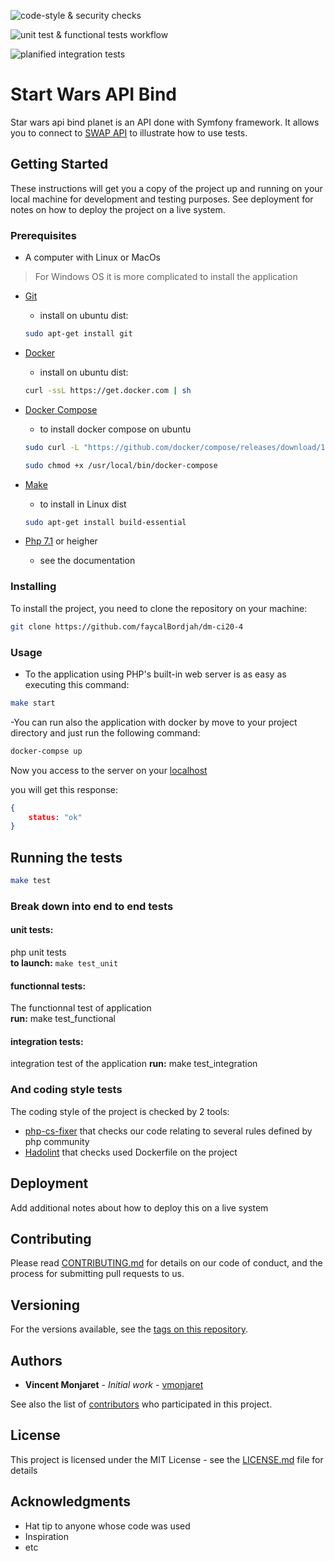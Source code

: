 ![code-style & security checks](https://github.com/faycalBordjah/dm-ci20-4/workflows/code-style%20&%20security%20checks/badge.svg)

![unit test & functional tests workflow](https://github.com/faycalBordjah/dm-ci20-4/workflows/unit%20test%20&%20functional%20tests%20workflow/badge.svg)

![planified integration tests](https://github.com/faycalBordjah/dm-ci20-4/workflows/planified%20integration%20tests/badge.svg)

# Start Wars API Bind

Star wars api bind planet is an API done with Symfony framework. It allows you to connect to [SWAP API](https://swapi.co/) to illustrate how to use tests.

## Getting Started

These instructions will get you a copy of the project up and running on your local machine for development and testing purposes. See deployment for notes on how to deploy the project on a live system.

### Prerequisites
* A computer with Linux or MacOs 
> For Windows OS it is more complicated to install the application
* [Git](https://git-scm.com/)
    - install on ubuntu dist:
    ```bash 
    sudo apt-get install git
    ```
* [Docker](https://docs.docker.com/)
    - install on ubuntu dist: 
    ```bash 
    curl -ssL https://get.docker.com | sh 
    ```
*  [Docker Compose](https://docs.docker.com/compose/)
    - to install docker compose on ubuntu
    ```bash 
    sudo curl -L "https://github.com/docker/compose/releases/download/1.25.4/docker-compose-$(uname -s)-$(uname -m)" -o /usr/local/bin/docker-compose
    ```
    ```bash
    sudo chmod +x /usr/local/bin/docker-compose
    ```

* [Make](https://www.gnu.org/software/make/manual/make.html#Introduction)  
    - to install in Linux dist
    ```bash
    sudo apt-get install build-essential
    ```  
* [Php 7.1](https://www.php.net/) or heigher
    - see the documentation 
### Installing

To install the project, you need to clone the repository on your machine:

```bash
git clone https://github.com/faycalBordjah/dm-ci20-4
```
### Usage
- To the  application using PHP's built-in web server is as easy as executing this command: 

```bash
make start
```

-You can run also the application with docker by  move to your project directory and just run the following command:
```bash
docker-compse up
```

Now you  access to the server on your [localhost](http://localhost:80)

you will get this response:
```json
{
    status: "ok"
}
```

## Running the tests

```bash
make test
```

### Break down into end to end tests

#### unit tests:
php unit tests   
**to launch:** `make test_unit`

#### functionnal tests:
The functionnal test of application  
**run:** make test_functional

#### integration tests:
integration test of the application
**run:** make test_integration

### And coding style tests

The coding style of the project is checked by 2 tools:

 * [php-cs-fixer](https://github.com/FriendsOfPHP/PHP-CS-Fixer) that checks our code relating to several rules defined by php community
 * [Hadolint](https://github.com/hadolint/hadolint) that checks used Dockerfile on the project 


## Deployment

Add additional notes about how to deploy this on a live system

## Contributing

Please read [CONTRIBUTING.md](CONTRIBUTING.md) for details on our code of conduct, and the process for submitting pull requests to us.

## Versioning

For the versions available, see the [tags on this repository](https://github.com/faycalBordjah/dm-ci20-4/tags). 

## Authors

* **Vincent Monjaret** - *Initial work* - [vmonjaret](https://github.com/vmonjaret)

See also the list of [contributors](https://github.com/your/project/contributors) who participated in this project.

## License

This project is licensed under the MIT License - see the [LICENSE.md](LICENSE.md) file for details

## Acknowledgments

* Hat tip to anyone whose code was used
* Inspiration
* etc


